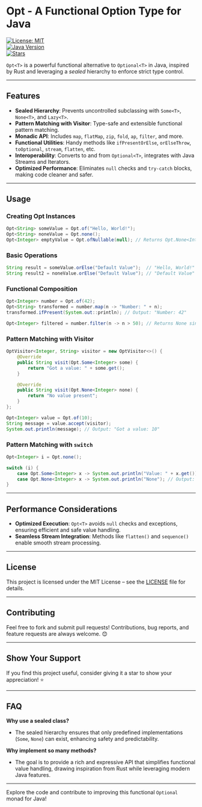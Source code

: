 # Opt - A Functional Option Type for Java

[![License: MIT](https://img.shields.io/badge/License-MIT-blue.svg)](https://opensource.org/licenses/MIT)  
[![Java Version](https://img.shields.io/badge/Java-17%2B-blue.svg)](https://www.oracle.com/java/technologies/javase/jdk17-archive-downloads.html)  
[![Stars](https://img.shields.io/github/stars/philou404/better-optional-java)](https://github.com/philou404/better-optional-java/stargazers)

`Opt<T>` is a powerful functional alternative to `Optional<T>` in Java, inspired by Rust and leveraging a *sealed* hierarchy to enforce strict type control.

---

## Features

- **Sealed Hierarchy**: Prevents uncontrolled subclassing with `Some<T>`, `None<T>`, and `Lazy<T>`.
- **Pattern Matching with Visitor**: Type-safe and extensible functional pattern matching.
- **Monadic API**: Includes `map`, `flatMap`, `zip`, `fold`, `ap`, `filter`, and more.
- **Functional Utilities**: Handy methods like `ifPresentOrElse`, `orElseThrow`, `toOptional`, `stream`, `flatten`, etc.
- **Interoperability**: Converts to and from `Optional<T>`, integrates with Java Streams and Iterators.
- **Optimized Performance**: Eliminates `null` checks and `try-catch` blocks, making code cleaner and safer. 

---

## Usage

### Creating Opt Instances

```java
Opt<String> someValue = Opt.of("Hello, World!");
Opt<String> noneValue = Opt.none();
Opt<Integer> emptyValue = Opt.ofNullable(null); // Returns Opt.None<Integer>
```

### Basic Operations

```java
String result = someValue.orElse("Default Value");  // "Hello, World!"
String result2 = noneValue.orElse("Default Value"); // "Default Value"
```

### Functional Composition

```java
Opt<Integer> number = Opt.of(42);
Opt<String> transformed = number.map(n -> "Number: " + n);
transformed.ifPresent(System.out::println); // Output: "Number: 42"

Opt<Integer> filtered = number.filter(n -> n > 50); // Returns None since 42 is not > 50
```

### Pattern Matching with Visitor

```java
OptVisitor<Integer, String> visitor = new OptVisitor<>() {
    @Override
    public String visit(Opt.Some<Integer> some) {
        return "Got a value: " + some.get();
    }

    @Override
    public String visit(Opt.None<Integer> none) {
        return "No value present";
    }
};

Opt<Integer> value = Opt.of(10);
String message = value.accept(visitor);
System.out.println(message); // Output: "Got a value: 10"
```

### Pattern Matching with `switch`

```java
Opt<Integer> i = Opt.none();

switch (i) {
    case Opt.Some<Integer> x -> System.out.println("Value: " + x.get());
    case Opt.None<Integer> x -> System.out.println("None"); // Output: "None"
}
```

---

## Performance Considerations

- **Optimized Execution**: `Opt<T>` avoids `null` checks and exceptions, ensuring efficient and safe value handling.
- **Seamless Stream Integration**: Methods like `flatten()` and `sequence()` enable smooth stream processing.

---

## License

This project is licensed under the MIT License – see the [LICENSE](LICENSE) file for details.

---

## Contributing

Feel free to fork and submit pull requests! Contributions, bug reports, and feature requests are always welcome. 😊

---

## Show Your Support

If you find this project useful, consider giving it a star to show your appreciation! ⭐

---

## FAQ

**Why use a sealed class?**  
- The sealed hierarchy ensures that only predefined implementations (`Some`, `None`) can exist, enhancing safety and predictability.

**Why implement so many methods?**  
- The goal is to provide a rich and expressive API that simplifies functional value handling, drawing inspiration from Rust while leveraging modern Java features.

---

Explore the code and contribute to improving this functional `Optional` monad for Java! 
